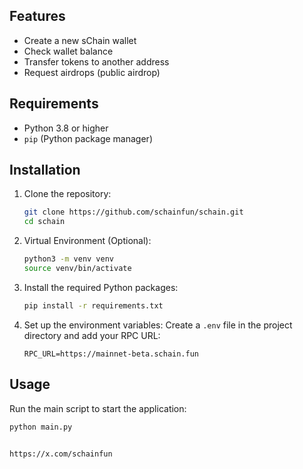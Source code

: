 ## Features
- Create a new sChain wallet
- Check wallet balance
- Transfer tokens to another address
- Request airdrops (public airdrop)

## Requirements
- Python 3.8 or higher
- `pip` (Python package manager)

## Installation

1. Clone the repository:
    ```bash
    git clone https://github.com/schainfun/schain.git
    cd schain
    ```
2. Virtual Environment (Optional):
    ```bash
    python3 -m venv venv
    source venv/bin/activate
    ```
3. Install the required Python packages:
    ```bash
    pip install -r requirements.txt
    ```

4. Set up the environment variables:
    Create a `.env` file in the project directory and add your RPC URL:
    ```env
    RPC_URL=https://mainnet-beta.schain.fun
    ```

## Usage

Run the main script to start the application:
```bash
python main.py


https://x.com/schainfun

